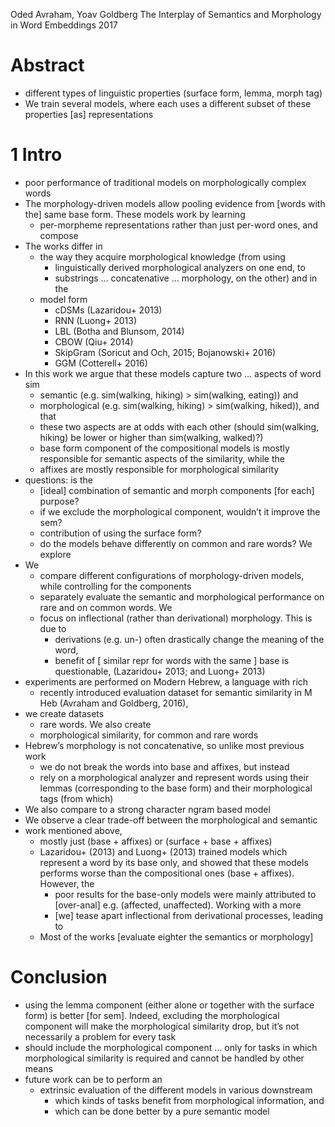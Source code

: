 Oded Avraham, Yoav Goldberg
The Interplay of Semantics and Morphology in Word Embeddings
2017

# Abstract

* different types of linguistic properties (surface form, lemma, morph tag)
* We train several models, where
  each uses a different subset of these properties [as] representations

# 1 Intro

* poor performance of traditional models on morphologically complex words
* The morphology-driven models allow pooling evidence from [words with the]
  same base form. These models work by learning
  * per-morpheme representations rather than just per-word ones, and compose
* The works differ in
  * the way they acquire morphological knowledge (from using
    * linguistically derived morphological analyzers on one end, to 
    * substrings ... concatenative ... morphology, on the other) and in the
  * model form
    * cDSMs (Lazaridou+ 2013)
    * RNN (Luong+ 2013)
    * LBL (Botha and Blunsom, 2014)
    * CBOW (Qiu+ 2014)
    * SkipGram (Soricut and Och, 2015; Bojanowski+ 2016)
    * GGM (Cotterell+ 2016)
* In this work we argue that these models capture two ... aspects of word sim
  * semantic (e.g. sim(walking, hiking) > sim(walking, eating)) and
  * morphological (e.g. sim(walking, hiking) > sim(walking, hiked)), and that
  * these two aspects are at odds with each other
    (should sim(walking, hiking) be lower or higher than sim(walking, walked)?)
  * base form component of the compositional models is mostly responsible for
    semantic aspects of the similarity, while the
  * affixes are mostly responsible for morphological similarity
* questions: is the
  * [ideal] combination of semantic and morph components [for each] purpose?
  * if we exclude the morphological component, wouldn’t it improve the sem?
  * contribution of using the surface form?
  * do the models behave differently on common and rare words? We explore
* We
  * compare different configurations of morphology-driven models, while
    controlling for the components
  * separately evaluate the semantic and morphological performance
    on rare and on common words. We
  * focus on inflectional (rather than derivational) morphology. This is due to
    * derivations (e.g.  un-) often drastically change the meaning of the word,
    * benefit of [ similar repr for words with the same ] base is questionable,
      (Lazaridou+ 2013; and Luong+ 2013)
* experiments are performed on Modern Hebrew, a language with rich
  * recently introduced evaluation dataset for semantic similarity in M Heb
    (Avraham and Goldberg, 2016),
* we create datasets
    * rare words. We also create
    * morphological similarity, for common and rare words
* Hebrew’s morphology is not concatenative, so unlike most previous work
  * we do not break the words into base and affixes, but instead
  * rely on a morphological analyzer and represent words using their lemmas
    (corresponding to the base form) and their morphological tags (from which)
* We also compare to a strong character ngram based model
* We observe a clear trade-off between the morphological and semantic
* work mentioned above,
  * mostly just (base + affixes) or (surface + base + affixes)
  * Lazaridou+ (2013) and Luong+ (2013) trained models which
    represent a word by its base only, and showed that these models performs
    worse than the compositional ones (base + affixes).  However, the
    * poor results for the base-only models were mainly attributed to
      [over-anal] e.g. (affected, unaffected).  Working with a more
    * [we] tease apart inflectional from derivational processes, leading to
  * Most of the works [evaluate eighter the semantics or morphology]

# Conclusion

* using the lemma component (either alone or together with the surface form) is
  better [for sem].  Indeed, excluding the morphological component will make
  the morphological similarity drop, but it’s not necessarily a problem for
  every task
* should include the morphological component ... only for tasks in which
  morphological similarity is required and cannot be handled by other means
* future work can be to perform an
  * extrinsic evaluation of the different models in various downstream
    * which kinds of tasks benefit from morphological information, and
    * which can be done better by a pure semantic model
